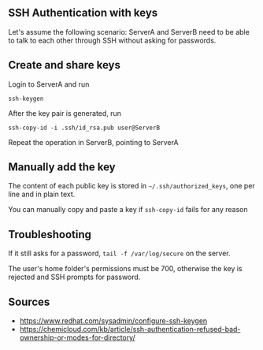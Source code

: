 ## SSH Authentication with keys

Let's assume the following scenario: ServerA and ServerB need to be able to talk to each other through SSH without asking for passwords.

## Create and share keys 

Login to ServerA and run
```
ssh-keygen
```
After the key pair is generated, run 
```
ssh-copy-id -i .ssh/id_rsa.pub user@ServerB
```
Repeat the operation in ServerB, pointing to ServerA

## Manually add the key
The content of each public key is stored in `∼/.ssh/authorized_keys`, one per line and in plain text. 

You can manually copy and paste a key if `ssh-copy-id` fails for any reason

## Troubleshooting 
If it still asks for a password, `tail -f /var/log/secure` on the server.

The user's home folder's permissions must be 700, otherwise the key is rejected and SSH prompts for password.

## Sources
* https://www.redhat.com/sysadmin/configure-ssh-keygen
* https://chemicloud.com/kb/article/ssh-authentication-refused-bad-ownership-or-modes-for-directory/
